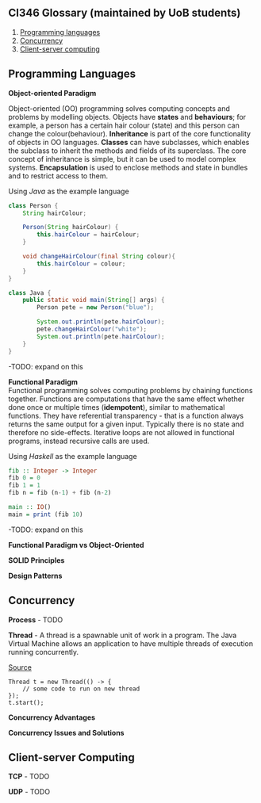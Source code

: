 ## CI346 Glossary (maintained by UoB students)

1. [Programming languages](#programming-languages)
2. [Concurrency](#concurrency)
3. [Client-server computing](#client-server-computing)

Programming Languages
---

**Object-oriented Paradigm**

Object-oriented (OO) programming solves computing concepts and problems by modelling objects. Objects have **states** and **behaviours**; for example, a person has a certain hair colour (state) and this person can change the colour(behaviour). **Inheritance** is part of the core functionality of objects in OO languages. **Classes** can have subclasses, which enables the subclass to inherit the methods and fields of its superclass. The core concept of inheritance is simple, but it can be used to model complex systems. **Encapsulation** is used to enclose methods and state in bundles and to restrict access to them.

Using _Java_ as the example language
```java
class Person {
    String hairColour;

    Person(String hairColour) {
        this.hairColour = hairColour;
    }

    void changeHairColour(final String colour){
        this.hairColour = colour;
    }
}

class Java {
    public static void main(String[] args) {
        Person pete = new Person("blue");

        System.out.println(pete.hairColour);
        pete.changeHairColour("white");
        System.out.println(pete.hairColour);
    }
}
```

-TODO: expand on this

**Functional Paradigm**  
Functional programming solves computing problems by chaining functions together. Functions are computations that have the same effect whether done once or multiple times (**idempotent**), similar to mathematical functions. They have referential transparency - that is a function always returns the same output for a given input. Typically there is no state and therefore no side-effects. Iterative loops are not allowed in functional programs, instead recursive calls are used.

Using _Haskell_ as the example language
```haskell
fib :: Integer -> Integer
fib 0 = 0
fib 1 = 1
fib n = fib (n-1) + fib (n-2)

main :: IO()
main = print (fib 10)
```
-TODO: expand on this



**Functional Paradigm vs Object-Oriented**

**SOLID Principles**

**Design Patterns**


Concurrency
---

**Process** - TODO


**Thread** - A thread is a spawnable unit of work in a program.
The Java Virtual Machine allows an application to have multiple threads of execution running concurrently.

[Source](https://docs.oracle.com/en/java/javase/11/docs/api/java.base/java/lang/Thread.html)

```
Thread t = new Thread(() -> {
    // some code to run on new thread
});
t.start();
```

**Concurrency Advantages**

**Concurrency Issues and Solutions**


Client-server Computing
---

**TCP** - TODO

**UDP** - TODO
